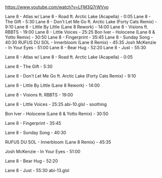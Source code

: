 https://www.youtube.com/watch?v=LFM3Q7rWVvo

Lane 8 - Atlas w/ Lane 8 - Road ft. Arctic Lake (Acapella) -  0:05
Lane 8 - The Gift - 5:30
Lane 8 - Don't Let Me Go ft. Arctic Lake (Forty Cats Remix) - 9:10
Lane 8 - Little By Little (Lane 8 Rework) - 14:00
Lane 8 - Visions ft. RBBTS - 19:00
Lane 8 - Little Voices - 25:25
Bon Iver - Holocene (Lane 8 & Yotto Remix) - 30:50
Lane 8 - Fingerprint -  35:45
Lane 8 - Sunday Song - 40:30
RUFUS DU SOL - Innerbloom (Lane 8 Remix) - 45:35
Josh McKenzie - In Your Eyes - 51:00
Lane 8 - Bear Hug - 52:20
Lane 8 - Just -  55:30



Lane 8 - Atlas w/ Lane 8 - Road ft. Arctic Lake (Acapella) -  0:05

Lane 8 - The Gift - 5:30

Lane 8 - Don't Let Me Go ft. Arctic Lake (Forty Cats Remix) - 9:10

Lane 8 - Little By Little (Lane 8 Rework) - 14:00

Lane 8 - Visions ft. RBBTS - 19:00

Lane 8 - Little Voices - 25:25
abi-10.glsl - soothing

Bon Iver - Holocene (Lane 8 & Yotto Remix) - 30:50

Lane 8 - Fingerprint -  35:45

Lane 8 - Sunday Song - 40:30

RUFUS DU SOL - Innerbloom (Lane 8 Remix) - 45:35

Josh McKenzie - In Your Eyes - 51:00

Lane 8 - Bear Hug - 52:20

Lane 8 - Just -  55:30
abi-13.glsl
